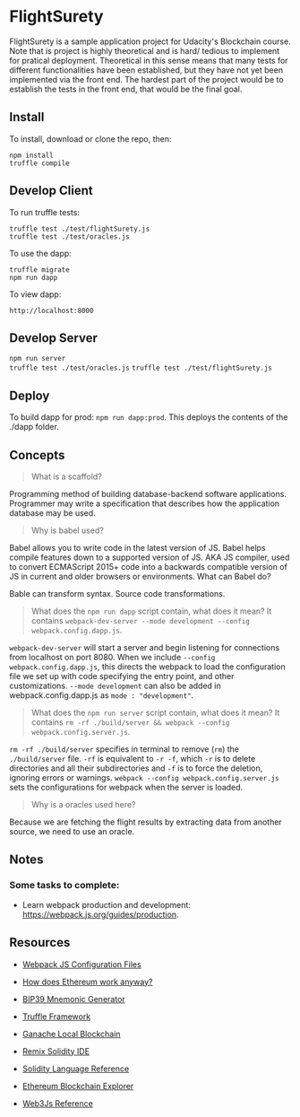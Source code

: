 # FlightSurety

FlightSurety is a sample application project for Udacity's Blockchain course. Note that is project is highly theoretical and is hard/ tedious to implement for pratical deployment. Theoretical in this sense means that many tests for different functionalities have been established, but they have not yet been implemented via the front end. The hardest part of the project would be to establish the tests in the front end, that would be the final goal.

## Install

To install, download or clone the repo, then:

`npm install`  
`truffle compile`

## Develop Client

To run truffle tests:

`truffle test ./test/flightSurety.js`  
`truffle test ./test/oracles.js`

To use the dapp:

`truffle migrate`  
`npm run dapp`

To view dapp:

`http://localhost:8000`

## Develop Server

`npm run server`  
`truffle test ./test/oracles.js`
`truffle test ./test/flightSurety.js`

## Deploy

To build dapp for prod: `npm run dapp:prod`. This deploys the contents of the ./dapp folder.

## Concepts

> What is a scaffold?

Programming method of building database-backend software applications. Programmer may write a specification that describes how the application database may be used.

> Why is babel used?

Babel allows you to write code in the latest version of JS. Babel helps compile features down to a supported version of JS. AKA JS compiler, used to convert ECMAScript 2015+ code into a backwards compatible version of JS in current and older browsers or environments. What can Babel do?

Bable can transform syntax. 
Source code transformations.

> What does the `npm run dapp` script contain, what does it mean?
It contains `webpack-dev-server --mode development --config webpack.config.dapp.js`.

`webpack-dev-server` will start a server and begin listening for connections from localhost on port 8080. When we include `--config webpack.config.dapp.js`, this directs the webpack to load the configuration file we set up with code specifying the entry point, and other customizations. `--mode development` can also be added in webpack.config.dapp.js as `mode : "development"`.

> What does the `npm run server` script contain, what does it mean?
It contains `rm -rf ./build/server && webpack --config webpack.config.server.js`.

`rm -rf ./build/server` specifies in terminal to remove (`rm`) the `./build/server` file. `-rf` is equivalent to `-r -f`, which `-r` is to delete directories and all their subdirectories and `-f` is to force the deletion, ignoring errors or warnings. `webpack --config webpack.config.server.js` sets the configurations for webpack when the server is loaded.

> Why is a oracles used here?

Because we are fetching the flight results by extracting data from another source, we need to use an oracle.


## Notes

### Some tasks to complete: 
- Learn webpack production and development: https://webpack.js.org/guides/production.

## Resources
* [Webpack JS Configuration Files](https://webpack.js.org/configuration/)

* [How does Ethereum work anyway?](https://medium.com/@preethikasireddy/how-does-ethereum-work-anyway-22d1df506369)
* [BIP39 Mnemonic Generator](https://iancoleman.io/bip39/)
* [Truffle Framework](http://truffleframework.com/)
* [Ganache Local Blockchain](http://truffleframework.com/ganache/)
* [Remix Solidity IDE](https://remix.ethereum.org/)
* [Solidity Language Reference](http://solidity.readthedocs.io/en/v0.4.24/)
* [Ethereum Blockchain Explorer](https://etherscan.io/)
* [Web3Js Reference](https://github.com/ethereum/wiki/wiki/JavaScript-API)